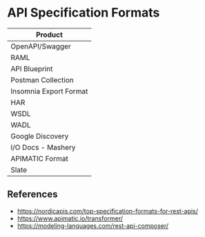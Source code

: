 # API Specification Formats

| Product |
|----|
| OpenAPI/Swagger |
| RAML |
| API Blueprint |
| Postman Collection |
| Insomnia Export Format |
| HAR |
| WSDL |
| WADL |
| Google Discovery |
| I/O Docs - Mashery |
| APIMATIC Format | 
| Slate |

## References
- https://nordicapis.com/top-specification-formats-for-rest-apis/
- https://www.apimatic.io/transformer/
- https://modeling-languages.com/rest-api-composer/
